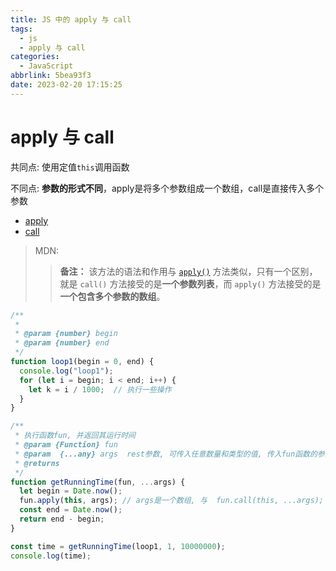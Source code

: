 ```yaml
---
title: JS 中的 apply 与 call 
tags:
  - js
  - apply 与 call
categories:
  - JavaScript
abbrlink: 5bea93f3
date: 2023-02-20 17:15:25
---
```




# apply 与 call

共同点: 使用定值`this`调用函数

不同点: **参数的形式不同**，apply是将多个参数组成一个数组，call是直接传入多个参数

- [apply](https://developer.mozilla.org/zh-CN/docs/Web/JavaScript/Reference/Global_Objects/Function/apply)
- [call](https://developer.mozilla.org/zh-CN/docs/Web/JavaScript/Reference/Global_Objects/Function/call)

> MDN:
>
> > **备注：** 该方法的语法和作用与 [`apply()`](https://developer.mozilla.org/zh-CN/docs/Web/JavaScript/Reference/Global_Objects/Function/apply) 方法类似，只有一个区别，就是 `call()` 方法接受的是**一个参数列表**，而 `apply()` 方法接受的是**一个包含多个参数的数组**。

```js
/**
 * 
 * @param {number} begin 
 * @param {number} end 
 */
function loop1(begin = 0, end) {
  console.log("loop1");
  for (let i = begin; i < end; i++) {
    let k = i / 1000;  // 执行一些操作
  }
}

/**
 * 执行函数fun, 并返回其运行时间
 * @param {Function} fun
 * @param  {...any} args  rest参数, 可传入任意数量和类型的值, 传入fun函数的参数
 * @returns
 */
function getRunningTime(fun, ...args) {
  let begin = Date.now();
  fun.apply(this, args); // args是一个数组, 与  fun.call(this, ...args); 功能相同
  const end = Date.now();
  return end - begin;
}

const time = getRunningTime(loop1, 1, 10000000);
console.log(time);
```

